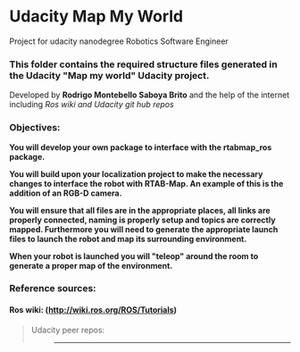 # Udacity Map My World
Project for udacity nanodegree Robotics Software Engineer


### This folder contains the required structure files generated in the Udacity "Map my world" Udacity project.

Developed by **Rodrigo Montebello Saboya Brito** and the help of the internet including *Ros wiki and Udacity git hub repos*

### Objectives:
  **You will develop your own package to interface with the rtabmap_ros package.**

  **You will build upon your localization project to make the necessary changes to interface the robot with RTAB-Map. An example of this is the addition of an RGB-D camera.**

  **You will ensure that all files are in the appropriate places, all links are properly connected, naming is properly setup and topics are correctly mapped. Furthermore you will need to generate the appropriate launch files to launch the robot and map its surrounding environment.**

  **When your robot is launched you will "teleop" around the room to generate a proper map of the environment.**


### Reference sources:
#### Ros wiki: (http://wiki.ros.org/ROS/Tutorials)
> Udacity peer repos:
>> ------------
